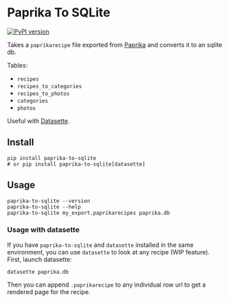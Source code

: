 # Paprika To SQLite

[![PyPI version](https://badge.fury.io/py/paprika-to-sqlite.svg)](https://badge.fury.io/py/paprika-to-sqlite)

Takes a `paprikarecipe` file exported from [Paprika](https://www.paprikaapp.com/) and converts it to an sqlite db.

Tables:

- `recipes`
- `recipes_to_categories`
- `recipes_to_photos`
- `categories`
- `photos`


Useful with [Datasette](https://datasette.io/).

## Install

```
pip install paprika-to-sqlite
# or pip install paprika-to-sqlite[datasette]
```

## Usage

```
paprika-to-sqlite --version
paprika-to-sqlite --help
paprika-to-sqlite my_export.paprikarecipes paprika.db
```

### Usage with datasette

If you have `paprika-to-sqlite` and `datasette` installed in the same environment, you can use `datasette` to look at any recipe (WIP feature). First, launch datasette:

```
datasette paprika.db
```

Then you can append `.paprikarecipe` to any individual row url to get a rendered page for the recipe.
